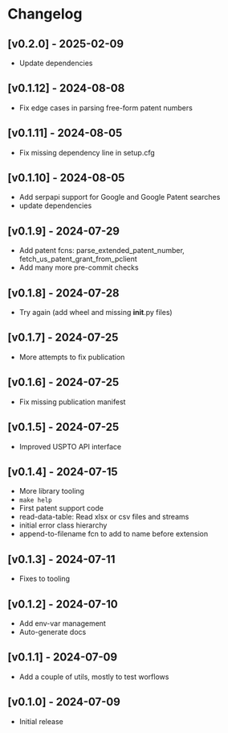 # Changelog

## [v0.2.0] - 2025-02-09

- Update dependencies

## [v0.1.12] - 2024-08-08

- Fix edge cases in parsing free-form patent numbers

## [v0.1.11] - 2024-08-05

- Fix missing dependency line in setup.cfg

## [v0.1.10] - 2024-08-05

- Add serpapi support for Google and Google Patent searches
- update dependencies

## [v0.1.9] - 2024-07-29

- Add patent fcns: parse_extended_patent_number, fetch_us_patent_grant_from_pclient
- Add many more pre-commit checks

## [v0.1.8] - 2024-07-28

- Try again (add wheel and missing __init__.py files)

## [v0.1.7] - 2024-07-25

- More attempts to fix publication

## [v0.1.6] - 2024-07-25

- Fix missing publication manifest

## [v0.1.5] - 2024-07-25

- Improved USPTO API interface

## [v0.1.4] - 2024-07-15

- More library tooling
- `make help`
- First patent support code
- read-data-table: Read xlsx or csv files and streams
- initial error class hierarchy
- append-to-filename fcn to add to name before extension

## [v0.1.3] - 2024-07-11

- Fixes to tooling

## [v0.1.2] - 2024-07-10

- Add env-var management
- Auto-generate docs

## [v0.1.1] - 2024-07-09

- Add a couple of utils, mostly to test worflows

## [v0.1.0] - 2024-07-09

- Initial release
